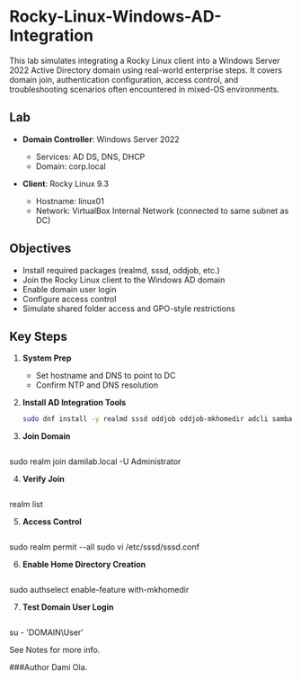 # Rocky-Linux-Windows-AD-Integration

This lab simulates integrating a Rocky Linux client into a Windows Server 2022 Active Directory domain using real-world enterprise steps. It covers domain join, authentication configuration, access control, and troubleshooting scenarios often encountered in mixed-OS environments.

## Lab 

- **Domain Controller**: Windows Server 2022
  - Services: AD DS, DNS, DHCP
  - Domain: corp.local

- **Client**: Rocky Linux 9.3
  - Hostname: linux01
  - Network: VirtualBox Internal Network (connected to same subnet as DC)

## Objectives

- Install required packages (realmd, sssd, oddjob, etc.)
- Join the Rocky Linux client to the Windows AD domain
- Enable domain user login
- Configure access control
- Simulate shared folder access and GPO-style restrictions

## Key Steps

1. **System Prep**
   - Set hostname and DNS to point to DC
   - Confirm NTP and DNS resolution

2. **Install AD Integration Tools**
   ```bash
   sudo dnf install -y realmd sssd oddjob oddjob-mkhomedir adcli samba-common-tools

3. **Join Domain**
   ```bash
sudo realm join damilab.local -U Administrator

4. **Verify Join**
   ```bash
realm list

5. **Access Control**
   ```bash
sudo realm permit --all
sudo vi /etc/sssd/sssd.conf

6. **Enable Home Directory Creation**
   ```bash
sudo authselect enable-feature with-mkhomedir

7. **Test Domain User Login**
    ```bash
su - 'DOMAIN\User'

See Notes for more info.

###Author
Dami Ola.
